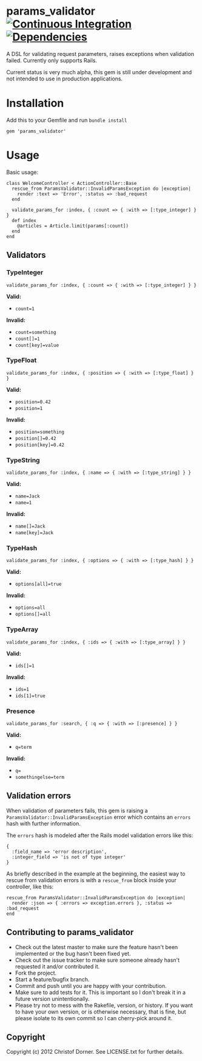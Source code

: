 # params_validator [![Continuous Integration](https://secure.travis-ci.org/chdorner/epubinfo.png?branch=master)](https://secure.travis-ci.org/chdorner/params_validator) [![Dependencies](https://gemnasium.com/chdorner/epubinfo.png)](https://gemnasium.com/chdorner/params_validator)

A DSL for validating request parameters, raises exceptions when validation failed. Currently only supports Rails.

Current status is very much alpha, this gem is still under development and not intended to use in production applications.

# Installation

Add this to your Gemfile and run `bundle install`

    gem 'params_validator'

# Usage

Basic usage:

    class WelcomeController < ActionController::Base
      rescue_from ParamsValidator::InvalidParamsException do |exception|
        render :text => 'Error', :status => :bad_request
      end

      validate_params_for :index, { :count => { :with => [:type_integer] } }
      def index
        @articles = Article.limit(params[:count])
      end
    end

## Validators

### TypeInteger

    validate_params_for :index, { :count => { :with => [:type_integer] } }

**Valid:**

* `count=1`

**Invalid:**

* `count=something`
* `count[]=1`
* `count[key]=value`

### TypeFloat

    validate_params_for :index, { :position => { :with => [:type_float] } }

**Valid:**

* `position=0.42`
* `position=1`

**Invalid:**

* `position=something`
* `position[]=0.42`
* `position[key]=0.42`

### TypeString

    validate_params_for :index, { :name => { :with => [:type_string] } }

**Valid:**

* `name=Jack`
* `name=1`

**Invalid:**

* `name[]=Jack`
* `name[key]=Jack`

### TypeHash

    validate_params_for :index, { :options => { :with => [:type_hash] } }

**Valid:**

* `options[all]=true`

**Invalid:**

* `options=all`
* `options[]=all`

### TypeArray

    validate_params_for :index, { :ids => { :with => [:type_array] } }

**Valid:**

* `ids[]=1`

**Invalid:**

* `ids=1`
* `ids[1]=true`

### Presence

    validate_params_for :search, { :q => { :with => [:presence] } }

**Valid:**

* `q=term`

**Invalid:**

* `q=`
* `somethingelse=term`

## Validation errors

When validation of parameters fails, this gem is raising a `ParamsValidator::InvalidParamsException` error which contains an `errors` hash with further information.

The `errors` hash is modeled after the Rails model validation errors like this:

    {
      :field_name => 'error description',
      :integer_field => 'is not of type integer'
    }

As briefly described in the example at the beginning, the easiest way to rescue from validation errors is with a `rescue_from` block inside your controller, like this:

    rescue_from ParamsValidator::InvalidParamsException do |exception|
      render :json => { :errors => exception.errors }, :status => :bad_request
    end

## Contributing to params_validator
 
* Check out the latest master to make sure the feature hasn't been implemented or the bug hasn't been fixed yet.
* Check out the issue tracker to make sure someone already hasn't requested it and/or contributed it.
* Fork the project.
* Start a feature/bugfix branch.
* Commit and push until you are happy with your contribution.
* Make sure to add tests for it. This is important so I don't break it in a future version unintentionally.
* Please try not to mess with the Rakefile, version, or history. If you want to have your own version, or is otherwise necessary, that is fine, but please isolate to its own commit so I can cherry-pick around it.

## Copyright

Copyright (c) 2012 Christof Dorner. See LICENSE.txt for
further details.

